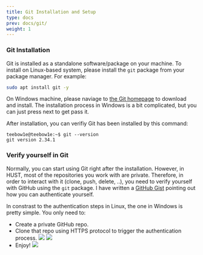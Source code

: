 ```yaml
---
title: Git Installation and Setup
type: docs
prev: docs/git/
weight: 1
---
```


### Git Installation
Git is installed as a standalone software/package on your machine. To install on Linux-based system, please install the `git` package from your package manager. For example:
```sh
sudo apt install git -y
```

On Windows machine, please naviage to [the Git homepage](https://git-scm.com/) to download and install. The installation process in Windows is a bit complicated, but you can just press next to get pass it.

After installation, you can verifiy Git has been installed by this command:
```
teebow1e@teebow1e:~$ git --version
git version 2.34.1
```

### Verify yourself in Git
Normally, you can start using Git right after the installation. However, in HUST, most of the repositories you work with are private. Therefore, in order to interact with it (clone, push, delete, ..), you need to verify yourself with GitHub using the `git` package. I have written a [GitHub Gist](https://gist.github.com/teebow1e/7af5d089f6b3f492943157869029dc41) pointing out how you can authenticate yourself.

In constrast to the authentication steps in Linux, the one in Windows is pretty simple. You only need to:
- Create a private GitHub repo.
- Clone that repo using HTTPS protocol to trigger the authentication process.
![](/images/git/http-protocol.png)
![](/images/git/windows-clone.png)
- Enjoy!
![](/images/git/auth-done.png)
